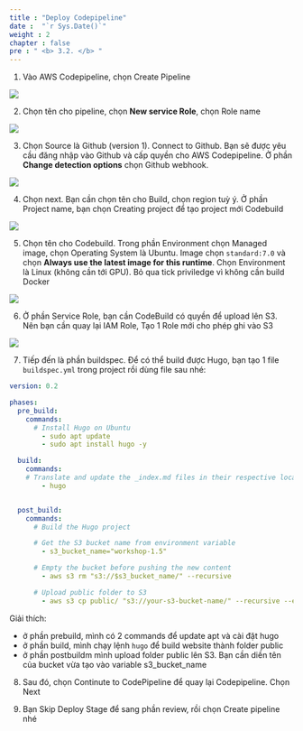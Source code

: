 ```yaml
---
title : "Deploy Codepipeline"
date :  "`r Sys.Date()`" 
weight : 2 
chapter : false
pre : " <b> 3.2. </b> "
---
```


1. Vào AWS Codepipeline, chọn Create Pipeline

![](/images/2023-07-29-22-25-19.png)

2. Chọn tên cho pipeline, chọn **New service Role**, chọn Role name

![](/images/2023-07-29-22-29-14.png)

3. Chọn Source là Github (version 1). Connect to Github. Bạn sẽ được yêu cầu đăng nhập vào Github và cấp quyền cho AWS Codepipeline. Ở phần **Change detection options** chọn Github webhook. 

![](/images/2023-07-29-23-02-39.png)

4. Chọn next. Bạn cần chọn tên cho Build, chọn region tuỳ ý. Ở phần Project name, bạn chọn Creating project để tạo project mới Codebuild

![](/images/2023-07-29-23-10-10.png)

5. Chọn tên cho Codebuild. Trong phần Environment chọn Managed image, chọn Operating System là Ubuntu. Image chọn `standard:7.0` và chọn **Always use the latest image for this runtime**. Chọn Environment là Linux (không cần tới GPU). Bỏ qua tick priviledge vì không cần build Docker

![](/images/2023-07-29-23-16-19.png)

6. Ở phần Service Role, bạn cần CodeBuild có quyền để upload lên S3. Nên bạn cần quay lại IAM Role, Tạo 1 Role mới cho phép ghi vào S3

![](/images/2023-07-29-23-28-07.png)

7. Tiếp đến là phần buildspec. Để có thể build được Hugo, bạn tạo 1 file `buildspec.yml` trong project rồi dùng file sau nhé:

```yaml
version: 0.2

phases:
  pre_build:
    commands:
      # Install Hugo on Ubuntu
        - sudo apt update
        - sudo apt install hugo -y

  build:
    commands:
    # Translate and update the _index.md files in their respective locations
        - hugo


  post_build:
    commands:
      # Build the Hugo project

      # Get the S3 bucket name from environment variable
        - s3_bucket_name="workshop-1.5"

      # Empty the bucket before pushing the new content
        - aws s3 rm "s3://$s3_bucket_name/" --recursive

      # Upload public folder to S3
        - aws s3 cp public/ "s3://your-s3-bucket-name/" --recursive --exclude "public/*" --include "public/*.*"

```

Giải thích:
- ở phần prebuild, mình có 2 commands để update apt và cài đặt hugo
- ở phần build, mình chạy lệnh `hugo` để build website thành folder public
- ở phần postbuildm mình upload folder public lên S3. Bạn cần diền tên của bucket vừa tạo vào variable s3_bucket_name

8. Sau đó, chọn Continute to CodePipeline để quay lại Codepipeline. Chọn Next

9. Bạn Skip Deploy Stage để sang phần review, rồi chọn Create pipeline nhé


